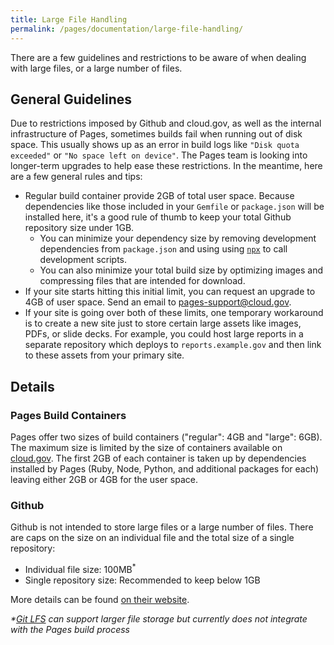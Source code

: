 ```yaml
---
title: Large File Handling
permalink: /pages/documentation/large-file-handling/
---
```


There are a few guidelines and restrictions to be aware of when dealing with large files, or a large number of files.

## General Guidelines

Due to restrictions imposed by Github and cloud.gov, as well as the internal infrastructure of Pages, sometimes builds fail when running out of disk space. This usually shows up as an error in build logs like `"Disk quota exceeded"` or `"No space left on device"`. The Pages team is looking into longer-term upgrades to help ease these restrictions. In the meantime, here are a few general rules and tips:

- Regular build container provide 2GB of total user space. Because dependencies like those included in your `Gemfile` or `package.json` will be installed here, it's a good rule of thumb to keep your total Github repository size under 1GB.
  - You can minimize your dependency size by removing development dependencies from `package.json` and using using [`npx`](https://www.npmjs.com/package/npx) to call development scripts.
  - You can also minimize your total build size by optimizing images and compressing files that are intended for download.
- If your site starts hitting this initial limit, you can request an upgrade to 4GB of user space. Send an email to [pages-support@cloud.gov](mailto:pages-support@cloud.gov).
- If your site is going over both of these limits, one temporary workaround is to create a new site just to store certain large assets like images, PDFs, or slide decks. For example, you could host large reports in a separate repository which deploys to `reports.example.gov` and then link to these assets from your primary site.

## Details

### Pages Build Containers

Pages offer two sizes of build containers ("regular": 4GB and "large": 6GB). The maximum size is limited by the size of containers available on [cloud.gov](https://cloud.gov). The first 2GB of each container is taken up by dependencies installed by Pages (Ruby, Node, Python, and additional packages for each) leaving either 2GB or 4GB for the user space.

### Github

Github is not intended to store large files or a large number of files. There are caps on the size on an individual file and the total size of a single repository:

- Individual file size: 100MB<sup>\*</sup>
- Single repository size: Recommended to keep below 1GB

More details can be found [on their website](https://docs.github.com/en/repositories/working-with-files/managing-large-files/about-large-files-on-github).

_\*[Git LFS](https://git-lfs.github.com/) can support larger file storage but currently does not integrate with the Pages build process_
